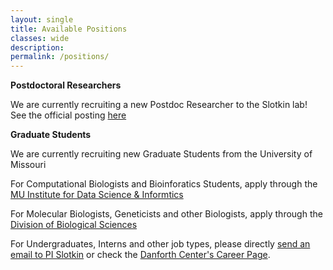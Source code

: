 ```yaml
---
layout: single
title: Available Positions
classes: wide
description:
permalink: /positions/
---
```


<strong>Postdoctoral Researchers</strong>

We are currently recruiting a new Postdoc Researcher to the Slotkin lab! See the official posting [here](https://www.paycomonline.net/v4/ats/web.php/jobs/ViewJobDetails?job=38397&clientkey=0386834D209CD1EA462A147F53A126FF)

<strong>Graduate Students</strong>

We are currently recruiting new Graduate Students from the University of Missouri

For Computational Biologists and Bioinforatics Students, apply through the [MU Institute for Data Science & Informtics](https://muidsi.missouri.edu)

For Molecular Biologists, Geneticists and other Biologists, apply through the [Division of Biological Sciences](https://biology.missouri.edu/index.php/grad-program)

For Undergraduates, Interns and other job types, please directly [send an email to PI Slotkin](mailto:kslotkin@danforthcenter.org) or check the [Danforth Center's Career Page](https://www.danforthcenter.org/careers/).

